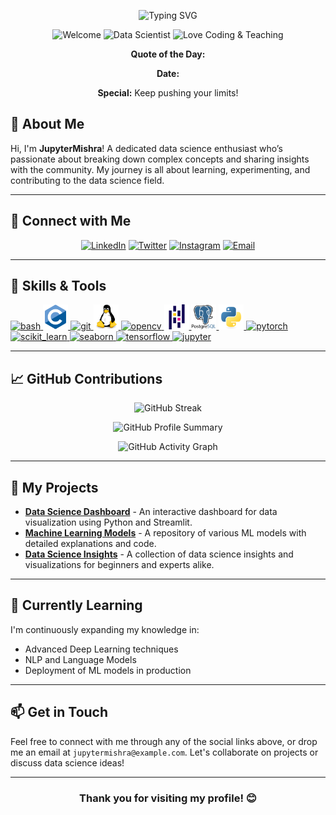 <p align="center">
  <!-- Animated Typing Text -->
  <img src="https://readme-typing-svg.herokuapp.com?size=30&duration=4000&color=00FF00&lines=Hello,+World!;Welcome+to+datasciencegrok!" alt="Typing SVG">
</p>

<p align="center">
  <!-- Animated Badges -->
  <img src="https://img.shields.io/badge/Hello%2C-I'm%20Harshit!-brightgreen?style=for-the-badge&logo=github" alt="Welcome">
  <img src="https://img.shields.io/badge/I'm%20a-Data%20Scientist-blue?style=for-the-badge&logo=python" alt="Data Scientist">
  <img src="https://img.shields.io/badge/Love-Coding%20%26%20Teaching-orange?style=for-the-badge&logo=heartbeat" alt="Love Coding & Teaching">
</p>

<p align="center">
  <!-- Quote of the Day -->
  <strong>Quote of the Day:</strong> <!-- QUOTE_PLACEHOLDER -->
</p>

<p align="center">
  <!-- Today's Date -->
  <strong>Date:</strong> <!-- DATE_PLACEHOLDER -->
</p>

<p align="center">
  <!-- Special Message -->
  <strong>Special:</strong> Keep pushing your limits!
</p>











## 👋 About Me
Hi, I'm **JupyterMishra**! A dedicated data science enthusiast who’s passionate about breaking down complex concepts and sharing insights with the community. My journey is all about learning, experimenting, and contributing to the data science field.

---

## 🔗 Connect with Me
<p align="center">
  <a href="https://www.linkedin.com/in/jupytermishra" target="_blank"><img src="https://img.shields.io/badge/LinkedIn-%230077B5.svg?style=for-the-badge&logo=linkedin&logoColor=white" alt="LinkedIn"></a>
  <a href="https://www.twitter.com/jupytermishra" target="_blank"><img src="https://img.shields.io/badge/Twitter-%231DA1F2.svg?style=for-the-badge&logo=twitter&logoColor=white" alt="Twitter"></a>
  <a href="https://www.instagram.com/jupytermishra" target="_blank"><img src="https://img.shields.io/badge/Instagram-%23E4405F.svg?style=for-the-badge&logo=instagram&logoColor=white" alt="Instagram"></a>
  <a href="mailto:jupytermishra@example.com" target="_blank"><img src="https://img.shields.io/badge/Email-%23D14836.svg?style=for-the-badge&logo=gmail&logoColor=white" alt="Email"></a>
</p>

---

## 🧠 Skills & Tools
<p align="left">
  <a href="https://www.gnu.org/software/bash/" target="_blank" rel="noreferrer">
    <img src="https://www.vectorlogo.zone/logos/gnu_bash/gnu_bash-icon.svg" alt="bash" width="40" height="40"/>
  </a>
  <a href="https://www.cprogramming.com/" target="_blank" rel="noreferrer">
    <img src="https://raw.githubusercontent.com/devicons/devicon/master/icons/c/c-original.svg" alt="c" width="40" height="40"/>
  </a>
  <a href="https://git-scm.com/" target="_blank" rel="noreferrer">
    <img src="https://www.vectorlogo.zone/logos/git-scm/git-scm-icon.svg" alt="git" width="40" height="40"/>
  </a>
  <a href="https://www.linux.org/" target="_blank" rel="noreferrer">
    <img src="https://raw.githubusercontent.com/devicons/devicon/master/icons/linux/linux-original.svg" alt="linux" width="40" height="40"/>
  </a>
  <a href="https://opencv.org/" target="_blank" rel="noreferrer">
    <img src="https://www.vectorlogo.zone/logos/opencv/opencv-icon.svg" alt="opencv" width="40" height="40"/>
  </a>
  <a href="https://pandas.pydata.org/" target="_blank" rel="noreferrer">
    <img src="https://raw.githubusercontent.com/devicons/devicon/2ae2a900d2f041da66e950e4d48052658d850630/icons/pandas/pandas-original.svg" alt="pandas" width="40" height="40"/>
  </a>
  <a href="https://www.postgresql.org" target="_blank" rel="noreferrer">
    <img src="https://raw.githubusercontent.com/devicons/devicon/master/icons/postgresql/postgresql-original-wordmark.svg" alt="postgresql" width="40" height="40"/>
  </a>
  <a href="https://www.python.org" target="_blank" rel="noreferrer">
    <img src="https://raw.githubusercontent.com/devicons/devicon/master/icons/python/python-original.svg" alt="python" width="40" height="40"/>
  </a>
  <a href="https://pytorch.org/" target="_blank" rel="noreferrer">
    <img src="https://www.vectorlogo.zone/logos/pytorch/pytorch-icon.svg" alt="pytorch" width="40" height="40"/>
  </a>
  <a href="https://scikit-learn.org/" target="_blank" rel="noreferrer">
    <img src="https://upload.wikimedia.org/wikipedia/commons/0/05/Scikit_learn_logo_small.svg" alt="scikit_learn" width="40" height="40"/>
  </a>
  <a href="https://seaborn.pydata.org/" target="_blank" rel="noreferrer">
    <img src="https://seaborn.pydata.org/_images/logo-mark-lightbg.svg" alt="seaborn" width="40" height="40"/>
  </a>
  <a href="https://www.tensorflow.org" target="_blank" rel="noreferrer">
    <img src="https://www.vectorlogo.zone/logos/tensorflow/tensorflow-icon.svg" alt="tensorflow" width="40" height="40"/>
  </a>
  <a href="https://jupyter.org/" target="_blank" rel="noreferrer">
    <img src="https://upload.wikimedia.org/wikipedia/commons/3/38/Jupyter_logo.svg" alt="jupyter" width="40" height="40"/>
  </a>
</p>


---

## 📈 GitHub Contributions
<p align="center">
  <img src="https://github-readme-streak-stats.herokuapp.com/?user=jupytermishra&theme=dark&hide_border=true" alt="GitHub Streak" />
</p>
<p align="center">
  <img src="https://github-profile-summary-cards.vercel.app/api/cards/profile-details?username=jupytermishra&theme=github_dark" alt="GitHub Profile Summary" />
</p>
<p align="center">
  <img src="https://github-readme-activity-graph.cyclic.app/graph?username=jupytermishra&theme=github" alt="GitHub Activity Graph" />
</p>

---

## 🚀 My Projects
- [**Data Science Dashboard**](https://github.com/jupytermishra/datascience-dashboard) - An interactive dashboard for data visualization using Python and Streamlit.
- [**Machine Learning Models**](https://github.com/jupytermishra/ml-models) - A repository of various ML models with detailed explanations and code.
- [**Data Science Insights**](https://github.com/jupytermishra/ds-insights) - A collection of data science insights and visualizations for beginners and experts alike.

---

## 🌱 Currently Learning
I'm continuously expanding my knowledge in:
- Advanced Deep Learning techniques
- NLP and Language Models
- Deployment of ML models in production

---

## 📫 Get in Touch
Feel free to connect with me through any of the social links above, or drop me an email at `jupytermishra@example.com`. Let's collaborate on projects or discuss data science ideas!

---

<h3 align="center">Thank you for visiting my profile! 😊</h3>

